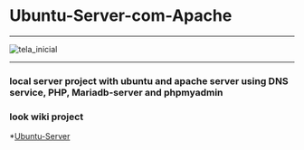 # Ubuntu-Server-com-Apache
----------------------------------------------------------------------------------------------------------------------
![tela_inicial](https://user-images.githubusercontent.com/61894277/227086480-4f2149e4-5694-44f5-8d94-747e631d79e6.png)

----------------------------------------------------------------------------------------------------------------------


### local server project with ubuntu and apache server using DNS service, PHP, Mariadb-server and phpmyadmin

### look wiki project
*[Ubuntu-Server](https://github.com/BenjamimBorges/Ubuntu-Server-com-Apache/wiki)
